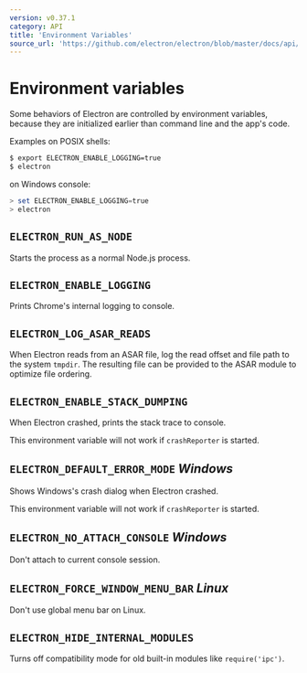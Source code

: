```yaml
---
version: v0.37.1
category: API
title: 'Environment Variables'
source_url: 'https://github.com/electron/electron/blob/master/docs/api/environment-variables.md'
---
```


# Environment variables

Some behaviors of Electron are controlled by environment variables, because they
are initialized earlier than command line and the app's code.

Examples on POSIX shells:

```bash
$ export ELECTRON_ENABLE_LOGGING=true
$ electron
```

on Windows console:

```powershell
> set ELECTRON_ENABLE_LOGGING=true
> electron
```

## `ELECTRON_RUN_AS_NODE`

Starts the process as a normal Node.js process.

## `ELECTRON_ENABLE_LOGGING`

Prints Chrome's internal logging to console.

## `ELECTRON_LOG_ASAR_READS`

When Electron reads from an ASAR file, log the read offset and file path to
the system `tmpdir`. The resulting file can be provided to the ASAR module
to optimize file ordering.

## `ELECTRON_ENABLE_STACK_DUMPING`

When Electron crashed, prints the stack trace to console.

This environment variable will not work if `crashReporter` is started.

## `ELECTRON_DEFAULT_ERROR_MODE` _Windows_

Shows Windows's crash dialog when Electron crashed.

This environment variable will not work if `crashReporter` is started.

## `ELECTRON_NO_ATTACH_CONSOLE` _Windows_

Don't attach to current console session.

## `ELECTRON_FORCE_WINDOW_MENU_BAR` _Linux_

Don't use global menu bar on Linux.

## `ELECTRON_HIDE_INTERNAL_MODULES`

Turns off compatibility mode for old built-in modules like `require('ipc')`.
